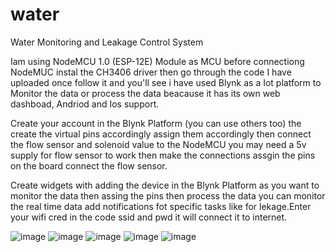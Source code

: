 # water
Water Monitoring and Leakage Control System

Iam using NodeMCU 1.0 (ESP-12E) Module as MCU before connectiong NodeMUC instal the CH3406 driver
then go through the code I have uploaded once follow it and you'll see i have used Blynk as a Iot platform to 
Monitor the data or process the data beacause it has its own web dashboad, Andriod and Ios support.

Create your account in the Blynk Platform (you can use others too) the create the virtual pins accordingly
assign them accordingly then connect the flow sensor and solenoid value to the NodeMCU you may need a 5v supply
for flow sensor to work then make the connections assgin the pins on the board connect the flow sensor.

Create widgets with adding the device in the Blynk Platform as you want to monitor the data then assing the 
pins then process the data you can monitor the real time data add notifications fot specific tasks like for
lekage.Enter your wifi cred in the code ssid and pwd it will connect it to internet.

![image](https://github.com/cgurammanavar/water/assets/98141736/f7e91311-f359-412a-aef8-8e23f3091f69)
![image](https://github.com/cgurammanavar/water/assets/98141736/e45485af-2a49-4dbe-9840-95585a70015d)
![image](https://github.com/cgurammanavar/water/assets/98141736/a35685c9-c08c-48db-a25e-e6bb37b257cb)
![image](https://github.com/cgurammanavar/water/assets/98141736/3de027d0-c5b5-4a6e-8644-6fadfc5c2fc3)
![image](https://github.com/cgurammanavar/water/assets/98141736/a7a0433b-9c06-43f9-a017-ccdec1b757b0)





